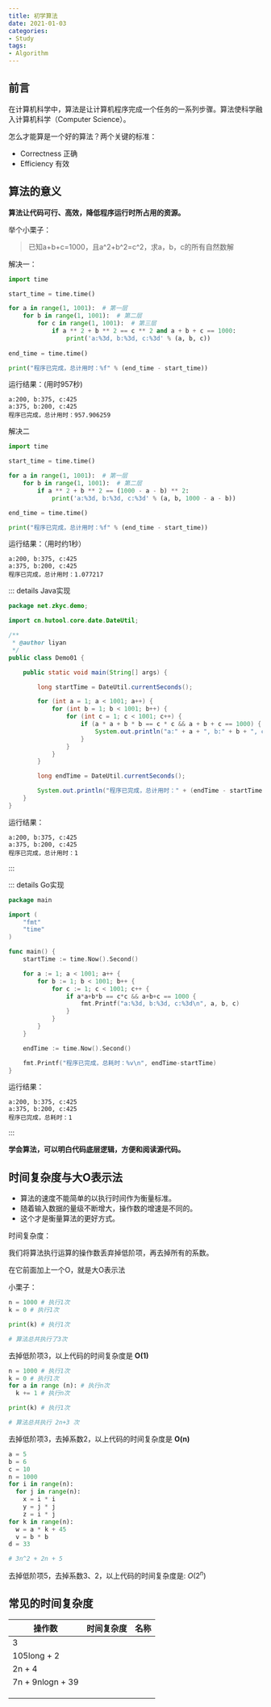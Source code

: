 ```yaml
---
title: 初学算法
date: 2021-01-03
categories:
- Study
tags:
- Algorithm
---
```


## 前言

在计算机科学中，算法是让计算机程序完成一个任务的一系列步骤。算法使科学融入计算机科学（Computer Science）。

怎么才能算是一个好的算法？两个关键的标准：

- Correctness 正确
- Efficiency 有效



## 算法的意义

**算法让代码可行、高效，降低程序运行时所占用的资源。**

举个小栗子：

> 已知a+b+c=1000，且a^2+b^2=c^2，求a，b，c的所有自然数解

解决一：

```python
import time

start_time = time.time()

for a in range(1, 1001):  # 第一层
    for b in range(1, 1001):  # 第二层
        for c in range(1, 1001):  # 第三层
            if a ** 2 + b ** 2 == c ** 2 and a + b + c == 1000:
                print('a:%3d, b:%3d, c:%3d' % (a, b, c))
                
end_time = time.time()

print("程序已完成，总计用时：%f" % (end_time - start_time))
```

运行结果：(用时957秒)

```
a:200, b:375, c:425
a:375, b:200, c:425
程序已完成，总计用时：957.906259
```



解决二

```python
import time

start_time = time.time()

for a in range(1, 1001):  # 第一层
    for b in range(1, 1001):  # 第二层
        if a ** 2 + b ** 2 == (1000 - a - b) ** 2:
            print('a:%3d, b:%3d, c:%3d' % (a, b, 1000 - a - b))

end_time = time.time()

print("程序已完成，总计用时：%f" % (end_time - start_time))
```

运行结果：（用时约1秒）

```
a:200, b:375, c:425
a:375, b:200, c:425
程序已完成，总计用时：1.077217
```



::: details Java实现

```java
package net.zkyc.demo;

import cn.hutool.core.date.DateUtil;

/**
 * @author liyan
 */
public class Demo01 {

    public static void main(String[] args) {

        long startTime = DateUtil.currentSeconds();

        for (int a = 1; a < 1001; a++) {
            for (int b = 1; b < 1001; b++) {
                for (int c = 1; c < 1001; c++) {
                    if (a * a + b * b == c * c && a + b + c == 1000) {
                        System.out.println("a:" + a + ", b:" + b + ", c:" + c);
                    }
                }
            }
        }

        long endTime = DateUtil.currentSeconds();

        System.out.println("程序已完成，总计用时：" + (endTime - startTime));
    }
}
```

运行结果：

```
a:200, b:375, c:425
a:375, b:200, c:425
程序已完成，总计用时：1
```

:::



::: details Go实现

```go
package main

import (
	"fmt"
	"time"
)

func main() {
	startTime := time.Now().Second()

	for a := 1; a < 1001; a++ {
		for b := 1; b < 1001; b++ {
			for c := 1; c < 1001; c++ {
				if a*a+b*b == c*c && a+b+c == 1000 {
					fmt.Printf("a:%3d, b:%3d, c:%3d\n", a, b, c)
				}
			}
		}
	}

	endTime := time.Now().Second()

	fmt.Printf("程序已完成，总耗时：%v\n", endTime-startTime)
}
```

运行结果：

```
a:200, b:375, c:425
a:375, b:200, c:425
程序已完成，总耗时：1
```

:::

**学会算法，可以明白代码底层逻辑，方便和阅读源代码。**



## 时间复杂度与大O表示法

- 算法的速度不能简单的以执行时间作为衡量标准。
- 随着输入数据的量级不断增大，操作数的增速是不同的。
- 这个才是衡量算法的更好方式。



时间复杂度：

我们将算法执行运算的操作数丢弃掉低阶项，再去掉所有的系数。

在它前面加上一个O，就是大O表示法



小栗子：

```python
n = 1000 # 执行1次
k = 0 # 执行1次

print(k) # 执行1次

# 算法总共执行了3次
```

去掉低阶项3，以上代码的时间复杂度是 **O(1)**



```python
n = 1000 # 执行1次
k = 0 # 执行1次
for a in range (n): # 执行n次
  k += 1 # 执行n次

print(k) # 执行1次

# 算法总共执行 2n+3 次
```

去掉低阶项3，去掉系数2，以上代码的时间复杂度是 **O(n)**



```python
a = 5
b = 6
c = 10
n = 1000
for i in range(n):
  for j in range(n):
    x = i * i
    y = j * j
    z = i * j
for k in range(n):
  w = a * k + 45
  v = b * b
d = 33

# 3n^2 + 2n + 5
```

去掉低阶项5，去掉系数3、2，以上代码的时间复杂度是: $O(2^n)$



## 常见的时间复杂度

| 操作数           | 时间复杂度 | 名称 |
| ---------------- | ---------- | ---- |
| 3                |            |      |
| 105long + 2      |            |      |
| 2n + 4           |            |      |
| 7n + 9nlogn + 39 |            |      |
|                  |            |      |
|                  |            |      |
|                  |            |      |

